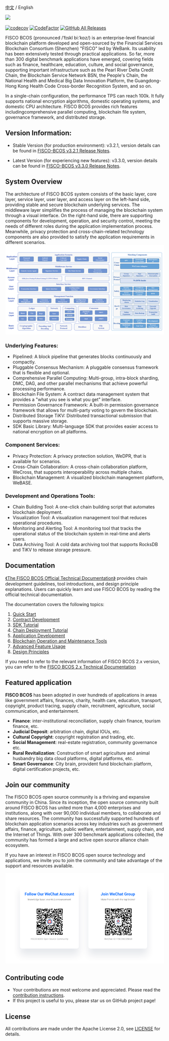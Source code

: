 [中文](../README.md) / English

![](./FISCO_BCOS_Logo.svg)

[![codecov](https://codecov.io/gh/FISCO-BCOS/FISCO-BCOS/branch/master/graph/badge.svg)](https://codecov.io/gh/FISCO-BCOS/FISCO-BCOS)
[![CodeFactor](https://www.codefactor.io/repository/github/fisco-bcos/FISCO-BCOS/badge)](https://www.codefactor.io/repository/github/fisco-bcos/FISCO-BCOS)
[![GitHub All Releases](https://img.shields.io/github/downloads/FISCO-BCOS/FISCO-BCOS/total.svg)](https://github.com/FISCO-BCOS/FISCO-BCOS)

FISCO BCOS (pronounced /ˈfɪskl bi:ˈkɒz/) is an enterprise-level financial blockchain platform developed and open-sourced by the Financial Services Blockchain Consortium (Shenzhen) "FISCO" led by WeBank. Its usability has been extensively tested through practical applications. So far, more than 300 digital benchmark applications have emerged, covering fields such as finance, healthcare, education, culture, and social governance, supporting important infrastructure such as the Pearl River Delta Credit Chain, the Blockchain Service Network BSN, the People's Chain, the National Health and Medical Big Data Innovation Platform, the Guangdong-Hong Kong Health Code Cross-border Recognition System, and so on.

In a single-chain configuration, the performance TPS can reach 100k. It fully supports national encryption algorithms, domestic operating systems, and domestic CPU architecture. FISCO BCOS provides rich features includingcomprehensive parallel computing, blockchain file system, governance framework, and distributed storage.

## Version Information:

- Stable Version (for production environment): v3.2.1, version details can be found in [FISCO-BCOS v3.2.1 Release Notes](https://github.com/FISCO-BCOS/FISCO-BCOS/releases/tag/v3.2.1).

- Latest Version (for experiencing new features): v3.3.0, version details can be found in [FISCO-BCOS v3.3.0 Release Notes](https://github.com/FISCO-BCOS/FISCO-BCOS/releases/tag/v3.3.0).

## System Overview
The architecture of FISCO BCOS system consists of the basic layer, core layer, service layer, user layer, and access layer on the left-hand side, providing stable and secure blockchain underlying services. The middleware layer simplifies the process of managing the blockchain system through a visual interface. On the right-hand side, there are supporting components for development, operation, and security control, meeting the needs of different roles during the application implementation process. Meanwhile, privacy protection and cross-chain-related technology components are also provided to satisfy the application requirements in different scenarios.
![](./Technical-Architecture-en.png)

### Underlying Features:

- Pipelined: A block pipeline that generates blocks continuously and compactly.
- Pluggable Consensus Mechanism: A pluggable consensus framework that is flexible and optional.
- Comprehensive Parallel Computing: Multi-group, intra-block sharding, DMC, DAG, and other parallel mechanisms that achieve powerful processing performance.
- Blockchain File System: A contract data management system that provides a "what you see is what you get" interface.
- Permission Governance Framework: A built-in permission governance framework that allows for multi-party voting to govern the blockchain.
- Distributed Storage TiKV: Distributed transactional submission that supports massive storage.
- SDK Basic Library: Multi-language SDK that provides easier access to national encryption on all platforms.

### Component Services:
- Privacy Protection: A privacy protection solution, WeDPR, that is available for scenarios.
- Cross-Chain Collaboration: A cross-chain collaboration platform, WeCross, that supports interoperability across multiple chains.
- Blockchain Management: A visualized blockchain management platform, WeBASE.

### Development and Operations Tools:

- Chain Building Tool: A one-click chain building script that automates blockchain deployment.
- Visualization Tool: A visualization management tool that reduces operational procedures.
- Monitoring and Alerting Tool: A monitoring tool that tracks the operational status of the blockchain system in real-time and alerts users.
- Data Archiving Tool: A cold data archiving tool that supports RocksDB and TiKV to release storage pressure.
## Documentation

[《The FISCO BCOS Official Technical Documentation》](https://fisco-bcos-doc.readthedocs.io/zh_CN/latest/index.html) provides chain development guidelines, tool introductions, and design principle explanations. Users can quickly learn and use FISCO BCOS by reading the official technical documentation.

The documentation covers the following topics:
1. [Quick Start](https://fisco-bcos-doc.readthedocs.io/zh_CN/latest/docs/quick_start/hardware_requirements.html)
2. [Contract Development](https://fisco-bcos-doc.readthedocs.io/zh_CN/latest/docs/contract_develop/solidity_develop.html)
3. [SDK Tutorial](https://fisco-bcos-doc.readthedocs.io/zh_CN/latest/docs/sdk/index.html)
4. [Chain Deployment Tutorial](https://fisco-bcos-doc.readthedocs.io/zh_CN/latest/docs/tutorial/air/index.html)
5. [Application Development](https://fisco-bcos-doc.readthedocs.io/zh_CN/latest/docs/develop/index.html)
6. [Blockchain Operation and Maintenance Tools](https://fisco-bcos-doc.readthedocs.io/zh_CN/latest/docs/operation_and_maintenance/build_chain.html)
7. [Advanced Feature Usage](https://fisco-bcos-doc.readthedocs.io/zh_CN/latest/docs/advanced_function/safety.html)
8. [Design Principles](https://fisco-bcos-doc.readthedocs.io/zh_CN/latest/docs/design/architecture.html)

If you need to refer to the relevant information of FISCO BCOS 2.x version, you can refer to the [FISCO BCOS 2.x Technical Documentation](https://fisco-bcos-documentation.readthedocs.io/zh_CN/latest/)


## Featured application

**FISCO BCOS** has been adopted in over hundreds of applications in areas like government affairs, finances, charity, health care, education, transport, copyright, product tracing, supply chain, recruitment, agriculture, social communication, and entertainment.

- **Finance**: inter-institutional reconciliation, supply chain finance, tourism finance, etc.
- **Judicial Deposit**: arbitration chain, digital IOUs, etc.
- **Cultural Copyright**: copyright registration and trading, etc.
- **Social Management**: real-estate registration, community governance etc.
- **Rural Revitalization**: Construction of smart agriculture and animal husbandry big data cloud platforms, digital platforms, etc.
- **Smart Governance**: City brain, provident fund blockchain platform, digital certification projects, etc.


## Join our community

The FISCO BCOS open source community is a thriving and expansive community in China. Since its inception, the open source community built around FISCO BCOS has united more than 4,000 enterprises and institutions, along with over 90,000 individual members, to collaborate and share resources. The community has successfully supported hundreds of blockchain application scenarios across key industries such as government affairs, finance, agriculture, public welfare, entertainment, supply chain, and the Internet of Things. With over 300 benchmark applications collected, the community has formed a large and active open source alliance chain ecosystem.

If you have an interest in FISCO BCOS open source technology and applications, we invite you to join the community and take advantage of the support and resources available.

![](https://raw.githubusercontent.com/FISCO-BCOS/LargeFiles/master/images/QR_image_en.png)

## Contributing code

- Your contributions are most welcome and appreciated. Please read the [contribution instructions](https://mp.weixin.qq.com/s/_w_auH8X4SQQWO3lhfNrbQ).
- If this project is useful to you, please star us on GitHub project page!

## License

All contributions are made under the Apache License 2.0, see [LICENSE](../LICENSE) for details.
